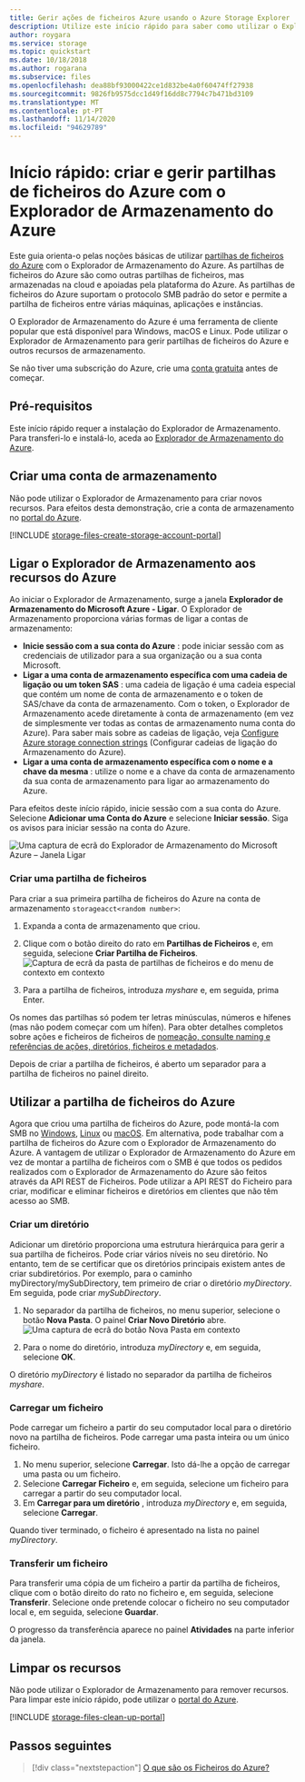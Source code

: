 ```yaml
---
title: Gerir ações de ficheiros Azure usando o Azure Storage Explorer
description: Utilize este início rápido para saber como utilizar o Explorador de Armazenamento do Azure para gerir Ficheiros do Azure.
author: roygara
ms.service: storage
ms.topic: quickstart
ms.date: 10/18/2018
ms.author: rogarana
ms.subservice: files
ms.openlocfilehash: dea88bf93000422ce1d832be4a0f60474ff27938
ms.sourcegitcommit: 9826fb9575dcc1d49f16dd8c7794c7b471bd3109
ms.translationtype: MT
ms.contentlocale: pt-PT
ms.lasthandoff: 11/14/2020
ms.locfileid: "94629789"
---
```

# <a name="quickstart-create-and-manage-azure-file-shares-with-azure-storage-explorer"></a>Início rápido: criar e gerir partilhas de ficheiros do Azure com o Explorador de Armazenamento do Azure
Este guia orienta-o pelas noções básicas de utilizar [partilhas de ficheiros do Azure](storage-files-introduction.md) com o Explorador de Armazenamento do Azure. As partilhas de ficheiros do Azure são como outras partilhas de ficheiros, mas armazenadas na cloud e apoiadas pela plataforma do Azure. As partilhas de ficheiros do Azure suportam o protocolo SMB padrão do setor e permite a partilha de ficheiros entre várias máquinas, aplicações e instâncias. 

O Explorador de Armazenamento do Azure é uma ferramenta de cliente popular que está disponível para Windows, macOS e Linux. Pode utilizar o Explorador de Armazenamento para gerir partilhas de ficheiros do Azure e outros recursos de armazenamento.

Se não tiver uma subscrição do Azure, crie uma [conta gratuita](https://azure.microsoft.com/free/?WT.mc_id=A261C142F) antes de começar.

## <a name="prerequisites"></a>Pré-requisitos
Este início rápido requer a instalação do Explorador de Armazenamento. Para transferi-lo e instalá-lo, aceda ao [Explorador de Armazenamento do Azure](https://azure.microsoft.com/features/storage-explorer/).

## <a name="create-a-storage-account"></a>Criar uma conta de armazenamento
Não pode utilizar o Explorador de Armazenamento para criar novos recursos. Para efeitos desta demonstração, crie a conta de armazenamento no [portal do Azure](https://portal.azure.com/). 

[!INCLUDE [storage-files-create-storage-account-portal](../../../includes/storage-files-create-storage-account-portal.md)]

## <a name="connect-storage-explorer-to-azure-resources"></a>Ligar o Explorador de Armazenamento aos recursos do Azure
Ao iniciar o Explorador de Armazenamento, surge a janela **Explorador de Armazenamento do Microsoft Azure - Ligar**. O Explorador de Armazenamento proporciona várias formas de ligar a contas de armazenamento: 

- **Inicie sessão com a sua conta do Azure** : pode iniciar sessão com as credenciais de utilizador para a sua organização ou a sua conta Microsoft. 
- **Ligar a uma conta de armazenamento específica com uma cadeia de ligação ou um token SAS** : uma cadeia de ligação é uma cadeia especial que contém um nome de conta de armazenamento e o token de SAS/chave da conta de armazenamento. Com o token, o Explorador de Armazenamento acede diretamente à conta de armazenamento (em vez de simplesmente ver todas as contas de armazenamento numa conta do Azure). Para saber mais sobre as cadeias de ligação, veja [Configure Azure storage connection strings](../common/storage-configure-connection-string.md?toc=%2fazure%2fstorage%2ffiles%2ftoc.json) (Configurar cadeias de ligação do Armazenamento do Azure).
- **Ligar a uma conta de armazenamento específica com o nome e a chave da mesma** : utilize o nome e a chave da conta de armazenamento da sua conta de armazenamento para ligar ao armazenamento do Azure.

Para efeitos deste início rápido, inicie sessão com a sua conta do Azure. Selecione **Adicionar uma Conta do Azure** e selecione **Iniciar sessão**. Siga os avisos para iniciar sessão na conta do Azure.

![Uma captura de ecrã do Explorador de Armazenamento do Microsoft Azure – Janela Ligar](./media/storage-how-to-use-files-storage-explorer/connect-to-azure-storage-1.png)

### <a name="create-a-file-share"></a>Criar uma partilha de ficheiros
Para criar a sua primeira partilha de ficheiros do Azure na conta de armazenamento `storageacct<random number>`:

1. Expanda a conta de armazenamento que criou.
2. Clique com o botão direito do rato em **Partilhas de Ficheiros** e, em seguida, selecione **Criar Partilha de Ficheiros**.  
    ![Captura de ecrã da pasta de partilhas de ficheiros e do menu de contexto em contexto](media/storage-how-to-use-files-storage-explorer/create-file-share-1.png)

3. Para a partilha de ficheiros, introduza *myshare* e, em seguida, prima Enter.

Os nomes das partilhas só podem ter letras minúsculas, números e hífenes (mas não podem começar com um hífen). Para obter detalhes completos sobre ações e ficheiros de ficheiros de [nomeação, consulte naming e referências de ações, diretórios, ficheiros e metadados](/rest/api/storageservices/Naming-and-Referencing-Shares--Directories--Files--and-Metadata).

Depois de criar a partilha de ficheiros, é aberto um separador para a partilha de ficheiros no painel direito. 

## <a name="use-your-azure-file-share"></a>Utilizar a partilha de ficheiros do Azure
Agora que criou uma partilha de ficheiros do Azure, pode montá-la com SMB no [Windows](storage-how-to-use-files-windows.md), [Linux](storage-how-to-use-files-linux.md) ou [macOS](storage-how-to-use-files-mac.md). Em alternativa, pode trabalhar com a partilha de ficheiros do Azure com o Explorador de Armazenamento do Azure. A vantagem de utilizar o Explorador de Armazenamento do Azure em vez de montar a partilha de ficheiros com o SMB é que todos os pedidos realizados com o Explorador de Armazenamento do Azure são feitos através da API REST de Ficheiros. Pode utilizar a API REST do Ficheiro para criar, modificar e eliminar ficheiros e diretórios em clientes que não têm acesso ao SMB.

### <a name="create-a-directory"></a>Criar um diretório
Adicionar um diretório proporciona uma estrutura hierárquica para gerir a sua partilha de ficheiros. Pode criar vários níveis no seu diretório. No entanto, tem de se certificar que os diretórios principais existem antes de criar subdiretórios. Por exemplo, para o caminho myDirectory/mySubDirectory, tem primeiro de criar o diretório *myDirectory*. Em seguida, pode criar *mySubDirectory*. 

1. No separador da partilha de ficheiros, no menu superior, selecione o botão **Nova Pasta**. O painel **Criar Novo Diretório** abre.
    ![Uma captura de ecrã do botão Nova Pasta em contexto](media/storage-how-to-use-files-storage-explorer/create-directory-1.png)

2. Para o nome do diretório, introduza *myDirectory* e, em seguida, selecione **OK**. 

O diretório *myDirectory* é listado no separador da partilha de ficheiros *myshare*.

### <a name="upload-a-file"></a>Carregar um ficheiro 
Pode carregar um ficheiro a partir do seu computador local para o diretório novo na partilha de ficheiros. Pode carregar uma pasta inteira ou um único ficheiro.

1. No menu superior, selecione **Carregar**. Isto dá-lhe a opção de carregar uma pasta ou um ficheiro.
2. Selecione **Carregar Ficheiro** e, em seguida, selecione um ficheiro para carregar a partir do seu computador local.
3. Em **Carregar para um diretório** , introduza *myDirectory* e, em seguida, selecione **Carregar**. 

Quando tiver terminado, o ficheiro é apresentado na lista no painel *myDirectory*.

### <a name="download-a-file"></a>Transferir um ficheiro
Para transferir uma cópia de um ficheiro a partir da partilha de ficheiros, clique com o botão direito do rato no ficheiro e, em seguida, selecione **Transferir**. Selecione onde pretende colocar o ficheiro no seu computador local e, em seguida, selecione **Guardar**.

O progresso da transferência aparece no painel **Atividades** na parte inferior da janela.

## <a name="clean-up-resources"></a>Limpar os recursos
Não pode utilizar o Explorador de Armazenamento para remover recursos. Para limpar este início rápido, pode utilizar o [portal do Azure](https://portal.azure.com/). 

[!INCLUDE [storage-files-clean-up-portal](../../../includes/storage-files-clean-up-portal.md)]

## <a name="next-steps"></a>Passos seguintes

> [!div class="nextstepaction"]
> [O que são os Ficheiros do Azure?](storage-files-introduction.md)